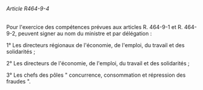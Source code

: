 ###### Article R464-9-4

Pour l'exercice des compétences prévues aux articles R. 464-9-1 et R. 464-9-2, peuvent signer au nom du ministre et par délégation :

1° Les directeurs régionaux de l'économie, de l'emploi, du travail et des solidarités ;

2° Les directeurs de l'économie, de l'emploi, du travail et des solidarités ;

3° Les chefs des pôles " concurrence, consommation et répression des fraudes ".

